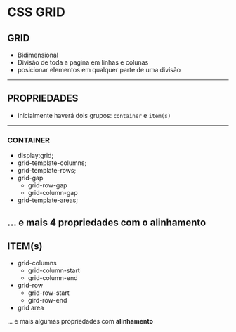   # CSS GRID

  ## GRID

  <!-- !Repositório do canal rocketseat -->

 - Bidimensional
 - Divisão de toda a pagina em linhas e colunas
 - posicionar elementos em qualquer parte de uma divisão
---
  ## PROPRIEDADES 
 - inicialmente haverá dois grupos:
  `container` e `item(s)`
--- 
  ### CONTAINER 
 - display:grid;
 - grid-template-columns;
 - grid-template-rows;
 - grid-gap
   - grid-row-gap
   - grid-column-gap
 - grid-template-areas;

 ... e mais 4 propriedades com o **alinhamento**
---
 ## ITEM(s)
 - grid-columns
   - grid-column-start
   - grid-column-end
 - grid-row
   - grid-row-start
   - gird-row-end
 - grid area 

 ... e mais algumas propriedades com **alinhamento**     
    